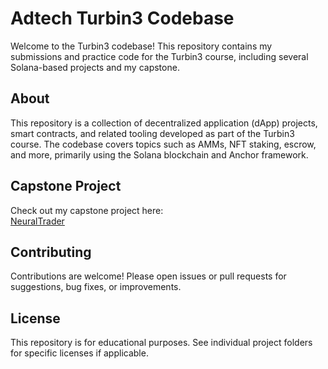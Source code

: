 # Adtech Turbin3 Codebase

Welcome to the Turbin3 codebase! This repository contains my submissions and practice code for the Turbin3 course, including several Solana-based projects and my capstone.


## About

This repository is a collection of decentralized application (dApp) projects, smart contracts, and related tooling developed as part of the Turbin3 course. The codebase covers topics such as AMMs, NFT staking, escrow, and more, primarily using the Solana blockchain and Anchor framework.

## Capstone Project

Check out my capstone project here:  
[NeuralTrader](https://github.com/Anantdadhich/NeuralTrader)

## Contributing

Contributions are welcome! Please open issues or pull requests for suggestions, bug fixes, or improvements.

## License

This repository is for educational purposes. See individual project folders for specific licenses if applicable.
 
